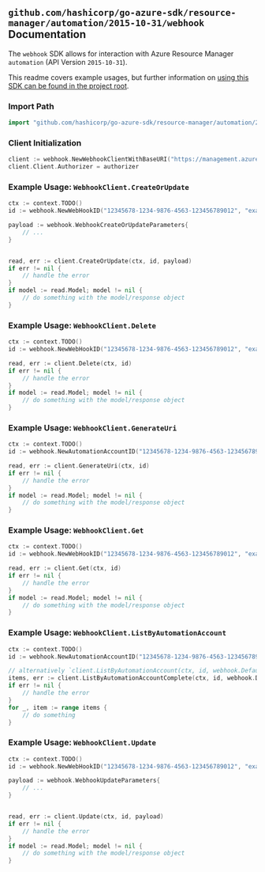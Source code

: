
## `github.com/hashicorp/go-azure-sdk/resource-manager/automation/2015-10-31/webhook` Documentation

The `webhook` SDK allows for interaction with Azure Resource Manager `automation` (API Version `2015-10-31`).

This readme covers example usages, but further information on [using this SDK can be found in the project root](https://github.com/hashicorp/go-azure-sdk/tree/main/docs).

### Import Path

```go
import "github.com/hashicorp/go-azure-sdk/resource-manager/automation/2015-10-31/webhook"
```


### Client Initialization

```go
client := webhook.NewWebhookClientWithBaseURI("https://management.azure.com")
client.Client.Authorizer = authorizer
```


### Example Usage: `WebhookClient.CreateOrUpdate`

```go
ctx := context.TODO()
id := webhook.NewWebHookID("12345678-1234-9876-4563-123456789012", "example-resource-group", "automationAccountValue", "webHookValue")

payload := webhook.WebhookCreateOrUpdateParameters{
	// ...
}


read, err := client.CreateOrUpdate(ctx, id, payload)
if err != nil {
	// handle the error
}
if model := read.Model; model != nil {
	// do something with the model/response object
}
```


### Example Usage: `WebhookClient.Delete`

```go
ctx := context.TODO()
id := webhook.NewWebHookID("12345678-1234-9876-4563-123456789012", "example-resource-group", "automationAccountValue", "webHookValue")

read, err := client.Delete(ctx, id)
if err != nil {
	// handle the error
}
if model := read.Model; model != nil {
	// do something with the model/response object
}
```


### Example Usage: `WebhookClient.GenerateUri`

```go
ctx := context.TODO()
id := webhook.NewAutomationAccountID("12345678-1234-9876-4563-123456789012", "example-resource-group", "automationAccountValue")

read, err := client.GenerateUri(ctx, id)
if err != nil {
	// handle the error
}
if model := read.Model; model != nil {
	// do something with the model/response object
}
```


### Example Usage: `WebhookClient.Get`

```go
ctx := context.TODO()
id := webhook.NewWebHookID("12345678-1234-9876-4563-123456789012", "example-resource-group", "automationAccountValue", "webHookValue")

read, err := client.Get(ctx, id)
if err != nil {
	// handle the error
}
if model := read.Model; model != nil {
	// do something with the model/response object
}
```


### Example Usage: `WebhookClient.ListByAutomationAccount`

```go
ctx := context.TODO()
id := webhook.NewAutomationAccountID("12345678-1234-9876-4563-123456789012", "example-resource-group", "automationAccountValue")

// alternatively `client.ListByAutomationAccount(ctx, id, webhook.DefaultListByAutomationAccountOperationOptions())` can be used to do batched pagination
items, err := client.ListByAutomationAccountComplete(ctx, id, webhook.DefaultListByAutomationAccountOperationOptions())
if err != nil {
	// handle the error
}
for _, item := range items {
	// do something
}
```


### Example Usage: `WebhookClient.Update`

```go
ctx := context.TODO()
id := webhook.NewWebHookID("12345678-1234-9876-4563-123456789012", "example-resource-group", "automationAccountValue", "webHookValue")

payload := webhook.WebhookUpdateParameters{
	// ...
}


read, err := client.Update(ctx, id, payload)
if err != nil {
	// handle the error
}
if model := read.Model; model != nil {
	// do something with the model/response object
}
```
